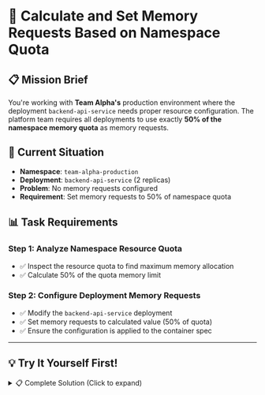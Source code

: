 # 🧮 Calculate and Set Memory Requests Based on Namespace Quota

## 📋 Mission Brief

You're working with **Team Alpha's** production environment where the deployment `backend-api-service` needs proper resource configuration. The platform team requires all deployments to use exactly **50% of the namespace memory quota** as memory requests.

## 🎯 Current Situation
- **Namespace**: `team-alpha-production`
- **Deployment**: `backend-api-service` (2 replicas)
- **Problem**: No memory requests configured
- **Requirement**: Set memory requests to 50% of namespace quota

## 📊 Task Requirements

### Step 1: Analyze Namespace Resource Quota
- ✅ Inspect the resource quota to find maximum memory allocation
- ✅ Calculate 50% of the quota memory limit

### Step 2: Configure Deployment Memory Requests  
- ✅ Modify the `backend-api-service` deployment
- ✅ Set memory requests to calculated value (50% of quota)
- ✅ Ensure the configuration is applied to the container spec

---

## 💡 Try It Yourself First! 

<details><summary>📋 Complete Solution (Click to expand)</summary>

### Step 1: Analyze the Namespace Resource Quota

First, let's examine the resource quota to understand the memory allocation:

```bash
# Check the resource quota details
kubectl -n team-alpha-production describe resourcequota team-alpha-quota
```

You should see output similar to:
```
Name:            team-alpha-quota
Namespace:       team-alpha-production
Resource         Used  Hard
--------         ----  ----
limits.memory    0     8Gi
requests.memory  0     4Gi
```

**Key Information:**
- **Memory Quota Limit**: 4Gi (requests.memory)
- **Required Memory Request**: 50% of 4Gi = **2Gi**

### Step 2: Calculate 50% of Memory Quota

```bash
# The math:
# Namespace memory quota: 4Gi
# Required memory request: 4Gi ÷ 2 = 2Gi per deployment
# With 2 replicas: 2Gi ÷ 2 = 1Gi per pod
```

### Step 3: Configure Deployment Memory Requests

**Method 1: Using kubectl patch (Recommended for CKAD)**

```bash
# Patch the deployment to add memory requests
kubectl -n team-alpha-production patch deployment backend-api-service -p '{"spec":{"template":{"spec":{"containers":[{"name":"api-server","resources":{"requests":{"memory":"1Gi"}}}]}}}}'
```

**Method 2: Using kubectl edit**

```bash
# Edit the deployment interactively
kubectl -n team-alpha-production edit deployment backend-api-service
```

Add the following under the container spec:
```yaml
        resources:
          requests:
            memory: 1Gi
```

**Method 3: Complete YAML Replacement**

```bash
cat <<EOF | kubectl apply -f -
apiVersion: apps/v1
kind: Deployment
metadata:
  name: backend-api-service
  namespace: team-alpha-production
  labels:
    app: backend-api
    tier: backend
    team: alpha
    version: v1.3.2
spec:
  replicas: 2
  selector:
    matchLabels:
      app: backend-api
  template:
    metadata:
      labels:
        app: backend-api
        tier: backend
        team: alpha
    spec:
      containers:
      - name: api-server
        image: nginx:1.21-alpine
        ports:
        - containerPort: 8080
        resources:
          requests:
            memory: 1Gi
        env:
        - name: ENVIRONMENT
          value: "production"
        - name: TEAM
          value: "alpha"
        - name: API_VERSION
          value: "v1.3.2"
EOF
```

### Step 4: Verify the Configuration

```bash
# Check deployment resource configuration
kubectl -n team-alpha-production describe deployment backend-api-service | grep -A 5 "Requests:"

# Verify resource quota usage
kubectl -n team-alpha-production describe resourcequota team-alpha-quota

# Check pod resource allocation
kubectl -n team-alpha-production get pods -l app=backend-api -o jsonpath='{.items[*].spec.containers[*].resources.requests.memory}'
```

### Step 5: Validate Quota Compliance

```bash
# Total memory requests should be 2Gi (2 pods × 1Gi each)
kubectl -n team-alpha-production top pods 2>/dev/null || echo "Metrics not available"

# Check quota usage after configuration
kubectl -n team-alpha-production get resourcequota team-alpha-quota -o yaml
```

---

### ✅ Success Criteria

After completion, verify:

1. **Namespace quota analyzed**: 4Gi memory quota identified
2. **Calculation correct**: 50% of 4Gi = 2Gi total request
3. **Per-pod allocation**: 2Gi ÷ 2 replicas = 1Gi per pod  
4. **Deployment updated**: Memory requests configured
5. **Quota compliance**: Resource usage within limits

### 📊 Expected Results

```bash
# Resource quota should show memory usage
kubectl -n team-alpha-production get resourcequota
# NAME               AGE   REQUEST                            LIMIT
# team-alpha-quota   10m   requests.memory: 2Gi/4Gi, ...     limits.memory: 0/8Gi, ...
```

</details>

